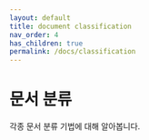 ```yaml
---
layout: default
title: document classification
nav_order: 4
has_children: true
permalink: /docs/classification
---
```


# 문서 분류

각종 문서 분류 기법에 대해 알아봅니다.
